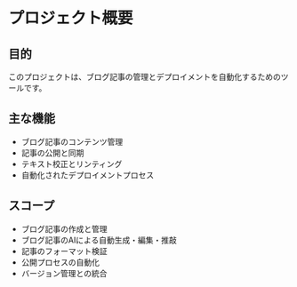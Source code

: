 # プロジェクト概要

## 目的

このプロジェクトは、ブログ記事の管理とデプロイメントを自動化するためのツールです。

## 主な機能

- ブログ記事のコンテンツ管理
- 記事の公開と同期
- テキスト校正とリンティング
- 自動化されたデプロイメントプロセス

## スコープ

- ブログ記事の作成と管理
- ブログ記事のAIによる自動生成・編集・推敲
- 記事のフォーマット検証
- 公開プロセスの自動化
- バージョン管理との統合
